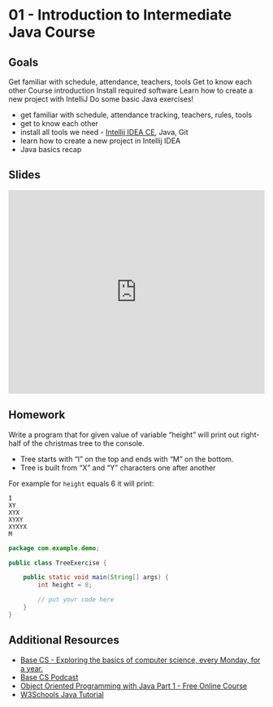 # 01 - Introduction to Intermediate Java Course

## Goals

Get familiar with schedule, attendance, teachers, tools
Get to know each other
Course introduction
Install required software
Learn how to create a new project with IntelliJ
Do some basic Java exercises!


- get familiar with schedule, attendance tracking, teachers, rules, tools
- get to know each other
- install all tools we need - [Intellij IDEA CE](https://www.jetbrains.com/idea/download/), Java, Git
- learn how to create a new project in Intellij IDEA
- Java basics recap

## Slides

<iframe src="https://docs.google.com/presentation/d/e/2PACX-1vTDkYSGHxcI4nhyfOVz_pYvrJesky7D28KSul5NqcKpqERPR14867LO0C580-b9nu6BNP--oieJW3q3/embed?start=false&loop=false&delayms=3000" frameborder="0" style="max-width:100%; width:100%" height="400" allowfullscreen="true" mozallowfullscreen="true" webkitallowfullscreen="true"></iframe>

## Homework

Write a program that for given value of variable “height” will print out right-half of the christmas tree to the console. 

- Tree starts with “I” on the top and ends with “M” on the bottom. 
- Tree is built from “X” and “Y” characters one after another

For example for `height` equals 6 it will print:

```
I
XY
XYX
XYXY
XYXYX
M
```


```java
package com.example.demo;

public class TreeExercise {

    public static void main(String[] args) {
        int height = 8;

        // put your code here
    }
}
```


## Additional Resources

- [Base CS - Exploring the basics of computer science, every Monday, for a year.](https://medium.com/basecs)
- [Base CS Podcast](https://www.codenewbie.org/basecs)
- [Object Oriented Programming with Java Part 1 - Free Online Course](http://moocfi.github.io/courses/2013/programming-part-1/)
- [W3Schools Java Tutorial](https://www.w3schools.com/java/)